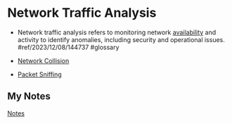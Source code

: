 # Network Traffic Analysis
- Network traffic analysis refers to monitoring network [availability](availability.md) and activity to identify anomalies, including security and operational issues. #ref/2023/12/08/144737 #glossary

- [Network Collision](network-collision.md)
- [Packet Sniffing](packet-sniffing.md)
## My Notes
[Notes](mynotes/network-traffic-analysis-notes.md)
